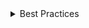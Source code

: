 <details>
<summary>
 Best Practices
</summary>

### Do

- **Create CSS rules outside of component lifecyles.**
  CSS rule creation involves iterating the entire theme and is relatively costly. Aim to create CSS rules only as needed, for example, during mount.

- **Prefer using `FluentProvider`.**
  `FluentProvider` generates CSS rules using `createCSSRuleFromTheme()` and should cover most cases. Only reach for `createCSSRuleFromTheme()` when
  `FluentProvider` cannot address your needs.

</details>
